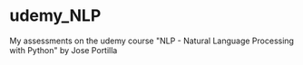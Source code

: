 # udemy_NLP
My assessments on the udemy course "NLP - Natural Language Processing with Python" by Jose Portilla
